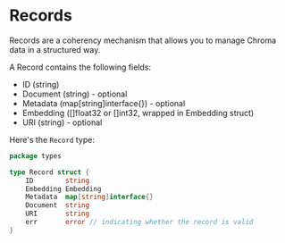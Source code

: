 # Records

Records are a coherency mechanism that allows you to manage Chroma data in a structured way.

A Record contains the following fields:

- ID (string)
- Document (string) - optional
- Metadata (map[string]interface{}) - optional
- Embedding ([]float32 or []int32, wrapped in Embedding struct)
- URI (string) - optional

Here's the `Record` type:

```go
package types

type Record struct {
	ID        string
	Embedding Embedding
	Metadata  map[string]interface{}
	Document  string
	URI       string
	err       error // indicating whether the record is valid
}
```
